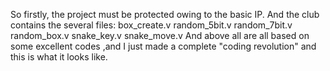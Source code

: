 So firstly, the project must be protected owing to the basic IP.
And the club contains the several files:
              box_create.v
              random_5bit.v
              random_7bit.v
              random_box.v
              snake_key.v
              snake_move.v
And above all are all based on some excellent codes ,and I just made a complete "coding revolution" and this is what it looks like. 
